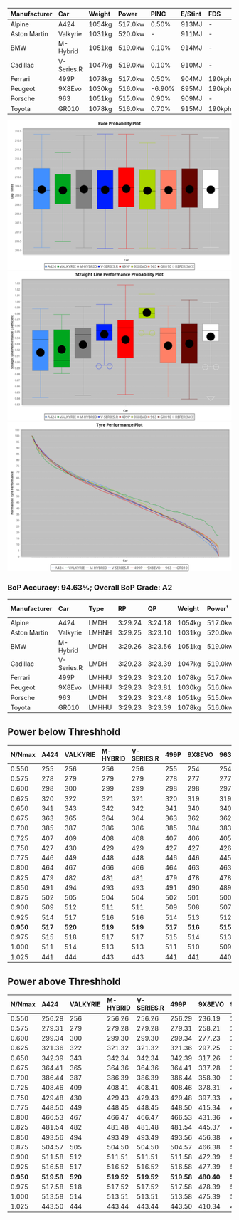 | Manufacturer | Car        | Weight | Power   | PINC    | E/Stint | FDS     |
|:-|:-|:-|:-|:-|:-|:-|
| Alpine       | A424       | 1054kg | 517.0kw | 0.50%   | 913MJ   |    -    |
| Aston Martin | Valkyrie   | 1031kg | 520.0kw |    -    | 911MJ   |    -    |
| BMW          | M-Hybrid   | 1051kg | 519.0kw | 0.10%   | 914MJ   |    -    |
| Cadillac     | V-Series.R | 1047kg | 519.0kw | 0.10%   | 910MJ   |    -    |
| Ferrari      | 499P       | 1078kg | 517.0kw | 0.50%   | 904MJ   | 190kph  |
| Peugeot      | 9X8Evo     | 1030kg | 516.0kw | -6.90%  | 895MJ   | 190kph  |
| Porsche      | 963        | 1051kg | 515.0kw | 0.90%   | 909MJ   |    -    |
| Toyota       | GR010      | 1078kg | 516.0kw | 0.70%   | 915MJ   | 190kph  |

![PACECHART](./IMG/AUTO.png)
![STRAIGHTLINEPERFORMANCECHART](./IMG/AUTO_sp.png)
![TYREPERFORMANCECHART](./IMG/AUTO_tw.png)

### BoP Accuracy: 94.63%; Overall BoP Grade: A2
| Manufacturer | Car        | Type  | RP      | QP      | Weight | Power¹  | Threshhold | PINC    | Power²   | E/Stint | AVG Vmax  | FDS     | RDLC | L/Stint | BOP-Grade | Model Accuracy | Model Points | Match%  | SimDiff |
|:-|:-|:-|:-|:-|:-|:-|:-|:-|:-|:-|:-|:-|:-|:-|:-|:-|:-|:-|:-|
| Alpine       | A424       | LMDH  | 3:29.24 | 3:24.18 | 1054kg | 517.0kw | 210.0kph   | 0.50%   | 519.60kw |  913MJ  | 320.11kph |    -    | 1.02 | 12      | ~A1       | 98.45%         | 2220         | 97.67%  | +0.05   |
| Aston Martin | Valkyrie   | LMHNH | 3:29.25 | 3:23.10 | 1031kg | 520.0kw | 210.0kph   |    -    | 520.00kw |  911MJ  | 322.44kph |    -    | 1.05 | 12      | +C2       | 100.00%        | 466          | 73.01%  | #       |
| BMW          | M-Hybrid   | LMDH  | 3:29.26 | 3:23.56 | 1051kg | 519.0kw | 210.0kph   | 0.10%   | 519.50kw |  914MJ  | 322.61kph |    -    | 1.02 | 12      | ~A1       | 100.00%        | 3339         | 100.00% | +0.16   |
| Cadillac     | V-Series.R | LMDH  | 3:29.23 | 3:23.39 | 1047kg | 519.0kw | 210.0kph   | 0.10%   | 519.50kw |  910MJ  | 324.67kph |    -    | 1.02 | 12      | ~A1       | 99.03%         | 6041         | 99.22%  | +0.09   |
| Ferrari      | 499P       | LMHHU | 3:29.23 | 3:23.20 | 1078kg | 517.0kw | 210.0kph   | 0.50%   | 519.60kw |  904MJ  | 322.46kph | 190kph  | 1.03 | 12      | ~A1       | 99.97%         | 7286         | 100.00% | +0.41   |
| Peugeot      | 9X8Evo     | LMHHU | 3:29.23 | 3:23.81 | 1030kg | 516.0kw | 210.0kph   | -6.90%  | 480.40kw |  895MJ  | 329.32kph | 190kph  | 1.03 | 12      | +B1       | 100.00%        | 1890         | 87.15%  | +0.32   |
| Porsche      | 963        | LMDH  | 3:29.23 | 3:23.48 | 1051kg | 515.0kw | 210.0kph   | 0.90%   | 519.60kw |  909MJ  | 322.17kph |    -    | 1.02 | 12      | ~A1       | 99.89%         | 15174        | 100.00% | +0.60   |
| Toyota       | GR010      | LMHHU | 3:29.23 | 3:23.39 | 1078kg | 516.0kw | 210.0kph   | 0.70%   | 519.60kw |  915MJ  | 321.32kph | 190kph  | 1.02 | 12      | ~A1       | 99.82%         | 5457         | 100.00% | +0.22   |

## Power below Threshhold
| N/Nmax    | A424    | VALKYRIE | M-HYBRID | V-SERIES.R | 499P    | 9X8EVO  | 963     | GR010   |
|:-|:-|:-|:-|:-|:-|:-|:-|:-|
|  0.550    |  255    |  256     |  256     |  256       |  255    |  254    |  254    |  254    |
|  0.575    |  278    |  279     |  279     |  279       |  278    |  277    |  277    |  277    |
|  0.600    |  298    |  300     |  299     |  299       |  298    |  298    |  297    |  298    |
|  0.625    |  320    |  322     |  321     |  321       |  320    |  319    |  319    |  319    |
|  0.650    |  341    |  343     |  342     |  342       |  341    |  340    |  340    |  340    |
|  0.675    |  363    |  365     |  364     |  364       |  363    |  362    |  362    |  362    |
|  0.700    |  385    |  387     |  386     |  386       |  385    |  384    |  383    |  384    |
|  0.725    |  407    |  409     |  408     |  408       |  407    |  406    |  405    |  406    |
|  0.750    |  427    |  430     |  429     |  429       |  427    |  427    |  426    |  427    |
|  0.775    |  446    |  449     |  448     |  448       |  446    |  446    |  445    |  446    |
|  0.800    |  464    |  467     |  466     |  466       |  464    |  463    |  463    |  463    |
|  0.825    |  479    |  482     |  481     |  481       |  479    |  478    |  478    |  478    |
|  0.850    |  491    |  494     |  493     |  493       |  491    |  490    |  489    |  490    |
|  0.875    |  502    |  505     |  504     |  504       |  502    |  501    |  500    |  501    |
|  0.900    |  509    |  512     |  511     |  511       |  509    |  508    |  507    |  508    |
|  0.925    |  514    |  517     |  516     |  516       |  514    |  513    |  512    |  513    |
| **0.950** | **517** | **520**  | **519**  | **519**    | **517** | **516** | **515** | **516** |
|  0.975    |  515    |  518     |  517     |  517       |  515    |  514    |  513    |  514    |
|  1.000    |  511    |  514     |  513     |  513       |  511    |  510    |  509    |  510    |
|  1.025    |  441    |  444     |  443     |  443       |  441    |  441    |  440    |  441    |

## Power above Threshhold
| N/Nmax    | A424       | VALKYRIE | M-HYBRID   | V-SERIES.R | 499P       | 9X8EVO     | 963        | GR010      |
|:-|:-|:-|:-|:-|:-|:-|:-|:-|
|  0.550    |  256.29    |  256     |  256.26    |  256.26    |  256.29    |  236.19    |  256.31    |  256.30    |
|  0.575    |  279.31    |  279     |  279.28    |  279.28    |  279.31    |  258.21    |  279.34    |  279.33    |
|  0.600    |  299.34    |  300     |  299.30    |  299.30    |  299.34    |  277.23    |  299.37    |  299.35    |
|  0.625    |  321.36    |  322     |  321.32    |  321.32    |  321.36    |  297.25    |  321.39    |  321.38    |
|  0.650    |  342.39    |  343     |  342.34    |  342.34    |  342.39    |  317.26    |  342.42    |  342.40    |
|  0.675    |  364.41    |  365     |  364.36    |  364.36    |  364.41    |  337.28    |  364.45    |  364.43    |
|  0.700    |  386.44    |  387     |  386.39    |  386.39    |  386.44    |  358.30    |  386.47    |  386.46    |
|  0.725    |  408.46    |  409     |  408.41    |  408.41    |  408.46    |  378.31    |  408.50    |  408.48    |
|  0.750    |  429.48    |  430     |  429.43    |  429.43    |  429.48    |  397.33    |  429.52    |  429.51    |
|  0.775    |  448.50    |  449     |  448.45    |  448.45    |  448.50    |  415.34    |  448.55    |  448.53    |
|  0.800    |  466.53    |  467     |  466.47    |  466.47    |  466.53    |  431.36    |  466.57    |  466.55    |
|  0.825    |  481.54    |  482     |  481.48    |  481.48    |  481.54    |  445.37    |  481.59    |  481.57    |
|  0.850    |  493.56    |  494     |  493.49    |  493.49    |  493.56    |  456.38    |  493.60    |  493.58    |
|  0.875    |  504.57    |  505     |  504.50    |  504.50    |  504.57    |  466.38    |  504.62    |  504.59    |
|  0.900    |  511.58    |  512     |  511.51    |  511.51    |  511.58    |  472.39    |  511.63    |  511.60    |
|  0.925    |  516.58    |  517     |  516.52    |  516.52    |  516.58    |  477.39    |  516.63    |  516.61    |
| **0.950** | **519.58** | **520**  | **519.52** | **519.52** | **519.58** | **480.40** | **519.64** | **519.61** |
|  0.975    |  517.58    |  518     |  517.52    |  517.52    |  517.58    |  478.39    |  517.63    |  517.61    |
|  1.000    |  513.58    |  514     |  513.51    |  513.51    |  513.58    |  475.39    |  513.63    |  513.60    |
|  1.025    |  443.50    |  444     |  443.44    |  443.44    |  443.50    |  410.34    |  443.54    |  443.52    |
